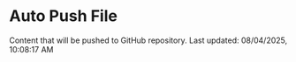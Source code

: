 # Auto Push File

Content that will be pushed to GitHub repository.
Last updated: 08/04/2025, 10:08:17 AM